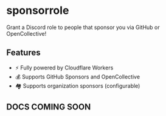 # sponsorrole

Grant a Discord role to people that sponsor you via GitHub or OpenCollective!

## Features

- ⚡️ Fully powered by Cloudflare Workers
- 💰 Supports GitHub Sponsors and OpenCollective
- 🏘 Supports organization sponsors (configurable)

## DOCS COMING SOON
